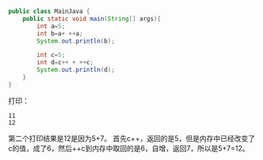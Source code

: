 ``` java
public class MainJava {
    public static void main(String[] args){
        int a=5;
        int b=a+ ++a;
        System.out.println(b);

        int c=5;
        int d=c++ + ++c;
        System.out.println(d);
    }
}
```

打印：
```
11
12
```

第二个打印结果是12是因为5+7。
首先c++，返回的是5，但是内存中已经改变了c的值，成了6，然后++c到内存中取回的是6，自增，返回7，所以是5+7=12。

